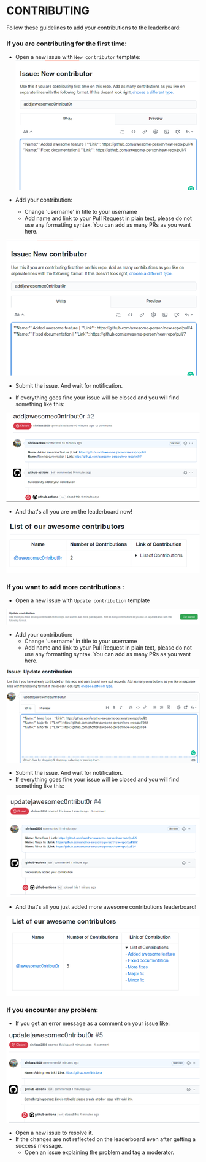 # CONTRIBUTING
Follow these guidelines to add your contributions to the leaderboard:

### If you are contributing for the first time: 
- Open a new issue with `New contributor` template: 
![new cotributor issue template](Screenshots/new-contributor-issue-example.png)

- Add your contribution:
  - Change 'username' in title to your username
  - Add name and link to your Pull Request in plain text, please do not use any formatting syntax. You can add as many PRs as you want here.

![new contributor issue example](Screenshots/new-contributor-issue-example.png)
  
  - Submit the issue. And wait for notification.
  
  - If everything goes fine your issue will be closed and you will find something like this: 

![saved new contribution](Screenshots/saved-new-contribution.png)
  
  - And that's all you are on the leaderboard now!  

![leaderboard new contribution](Screenshots/leaderboard-new-contribution.png)

### If you want to add more contributions : 
- Open a new issue with `Update contribution` template

![updated contributor issue template](Screenshots/updated-contributor-issue-template.png)

- Add your contribution:
  - Change 'username' in title to your username
  - Add name and link to your Pull Request in plain text, please do not use any formatting syntax. You can add as many PRs as you want here.

![updated contributor issue example](Screenshots/updated-contributor-issue-example.png)
  
  - Submit the issue. And wait for notification.
  - If everything goes fine your issue will be closed and you will find something like this: 

![saved updated contribution](Screenshots/saved-updated-contribution.png)
  
  - And that's all you just added more awesome contributions leaderboard!  

![leaderboard updated contribution](Screenshots/leaderboard-updated-contribution.png)

### If you encounter any problem:
- If you get an error message as a comment on your issue like: 

![error-adding](Screenshots/error-adding.png)
  - Open a new issue to resolve it.
- If the changes are not reflected on the leaderboard even after getting a success message.
  - Open an issue explaining the problem and tag a moderator.
  
  
